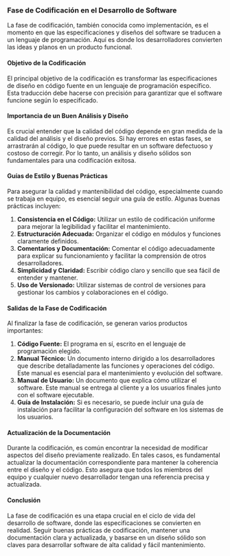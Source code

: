 ### Fase de Codificación en el Desarrollo de Software

La fase de codificación, también conocida como implementación, es el momento en que las especificaciones y diseños del software se traducen a un lenguaje de programación. Aquí es donde los desarrolladores convierten las ideas y planos en un producto funcional.

#### Objetivo de la Codificación

El principal objetivo de la codificación es transformar las especificaciones de diseño en código fuente en un lenguaje de programación específico. Esta traducción debe hacerse con precisión para garantizar que el software funcione según lo especificado.

#### Importancia de un Buen Análisis y Diseño

Es crucial entender que la calidad del código depende en gran medida de la calidad del análisis y el diseño previos. Si hay errores en estas fases, se arrastrarán al código, lo que puede resultar en un software defectuoso y costoso de corregir. Por lo tanto, un análisis y diseño sólidos son fundamentales para una codificación exitosa.

#### Guías de Estilo y Buenas Prácticas

Para asegurar la calidad y mantenibilidad del código, especialmente cuando se trabaja en equipo, es esencial seguir una guía de estilo. Algunas buenas prácticas incluyen:

1. **Consistencia en el Código:** Utilizar un estilo de codificación uniforme para mejorar la legibilidad y facilitar el mantenimiento.
2. **Estructuración Adecuada:** Organizar el código en módulos y funciones claramente definidos.
3. **Comentarios y Documentación:** Comentar el código adecuadamente para explicar su funcionamiento y facilitar la comprensión de otros desarrolladores.
4. **Simplicidad y Claridad:** Escribir código claro y sencillo que sea fácil de entender y mantener.
5. **Uso de Versionado:** Utilizar sistemas de control de versiones para gestionar los cambios y colaboraciones en el código.

#### Salidas de la Fase de Codificación

Al finalizar la fase de codificación, se generan varios productos importantes:

1. **Código Fuente:** El programa en sí, escrito en el lenguaje de programación elegido.
2. **Manual Técnico:** Un documento interno dirigido a los desarrolladores que describe detalladamente las funciones y operaciones del código. Este manual es esencial para el mantenimiento y evolución del software.
3. **Manual de Usuario:** Un documento que explica cómo utilizar el software. Este manual se entrega al cliente y a los usuarios finales junto con el software ejecutable.
4. **Guía de Instalación:** Si es necesario, se puede incluir una guía de instalación para facilitar la configuración del software en los sistemas de los usuarios.

#### Actualización de la Documentación

Durante la codificación, es común encontrar la necesidad de modificar aspectos del diseño previamente realizado. En tales casos, es fundamental actualizar la documentación correspondiente para mantener la coherencia entre el diseño y el código. Esto asegura que todos los miembros del equipo y cualquier nuevo desarrollador tengan una referencia precisa y actualizada.

#### Conclusión

La fase de codificación es una etapa crucial en el ciclo de vida del desarrollo de software, donde las especificaciones se convierten en realidad. Seguir buenas prácticas de codificación, mantener una documentación clara y actualizada, y basarse en un diseño sólido son claves para desarrollar software de alta calidad y fácil mantenimiento.